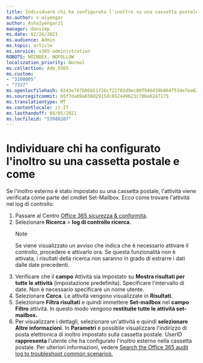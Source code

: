 ```yaml
---
title: Individuare chi ha configurato l'inoltro su una cassetta postale e come
ms.author: v-aiyengar
author: AshaIyengar21
manager: dansimp
ms.date: 02/26/2021
ms.audience: Admin
ms.topic: article
ms.service: o365-administration
ROBOTS: NOINDEX, NOFOLLOW
localization_priority: Normal
ms.collection: Adm_O365
ms.custom:
- "3100005"
- "7327"
ms.openlocfilehash: 6243e787bb6b51f26cf22782d9ec80f946430b864f53de7ea626b7166a674d2c
ms.sourcegitcommit: b5f7da89a650d2915dc652449623c78be6247175
ms.translationtype: MT
ms.contentlocale: it-IT
ms.lasthandoff: 08/05/2021
ms.locfileid: "53988207"
---
```

# <a name="find-out-who-set-up-forwarding-on-a-mailbox-and-how"></a>Individuare chi ha configurato l'inoltro su una cassetta postale e come

Se l'inoltro esterno è stato impostato su una cassetta postale, l'attività viene verificata come parte del cmdlet Set-Mailbox. Ecco come trovare l'attività nel log di controllo:

1. Passare al Centro [Office 365 sicurezza & conformità](https://go.microsoft.com/fwlink/p/?linkid=2077143).
1. Selezionare **Ricerca** >  **log di controllo ricerca**.
    > [!NOTE]
    > Se viene visualizzato un avviso che indica che è necessario attivare il controllo, procedere e attivarlo ora. Se questa funzionalità non è attivata, i risultati della ricerca non saranno in grado di estrarre i dati dalle date precedenti.
1. Verificare che il **campo** Attività sia impostato su **Mostra risultati per tutte le attività** (impostazione predefinita). Specificare l'intervallo di date. Non è necessario specificare un nome utente.
1. Selezionare **Cerca**. Le attività vengono visualizzate in **Risultati**.
1. Selezionare **Filtra risultati** e quindi immettere **Set-mailbox** nel **campo Filtro** attività. In questo modo vengono **restituite tutte le attività set-mailbox.**
1. Per visualizzare i dettagli, selezionare un'attività e quindi **selezionare Altre informazioni.** In **Parametri** è possibile visualizzare l'indirizzo di posta elettronica di inoltro impostato sulla cassetta postale. UserID **rappresenta** l'utente che ha configurato l'inoltro esterno nella cassetta postale.
Per ulteriori informazioni, vedere [Search the Office 365 audit log to troubleshoot common scenarios.](https://go.microsoft.com/fwlink/?linkid=2103944)